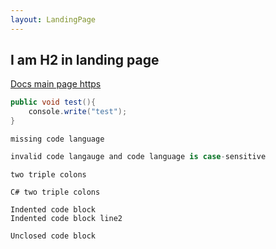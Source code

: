 ```yaml
---
layout: LandingPage
---
```


## I am H2 in landing page 

[Docs main page https](https://docs.microsoft.com/en-us/)

```C#
public void test(){
    console.write("test");
}
```

```
missing code language
```

```c#
invalid code langauge and code language is case-sensitive
```

``
two triple colons
``

``C#
two triple colons
``

    Indented code block
    Indented code block line2
  
```
Unclosed code block

